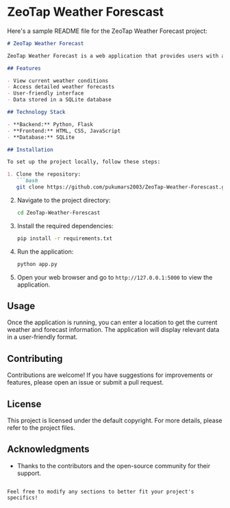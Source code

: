 # ZeoTap Weather Forescast
 
Here's a sample README file for the ZeoTap Weather Forecast project:

```markdown
# ZeoTap Weather Forecast

ZeoTap Weather Forecast is a web application that provides users with accurate and up-to-date weather forecasting information. Built using Python and Flask, this application retrieves and displays weather data in an intuitive interface.

## Features

- View current weather conditions
- Access detailed weather forecasts
- User-friendly interface
- Data stored in a SQLite database

## Technology Stack

- **Backend:** Python, Flask
- **Frontend:** HTML, CSS, JavaScript
- **Database:** SQLite

## Installation

To set up the project locally, follow these steps:

1. Clone the repository:
   ```bash
   git clone https://github.com/pukumars2003/ZeoTap-Weather-Forescast.git
   ```

2. Navigate to the project directory:
   ```bash
   cd ZeoTap-Weather-Forescast
   ```

3. Install the required dependencies:
   ```bash
   pip install -r requirements.txt
   ```

4. Run the application:
   ```bash
   python app.py
   ```

5. Open your web browser and go to `http://127.0.0.1:5000` to view the application.

## Usage

Once the application is running, you can enter a location to get the current weather and forecast information. The application will display relevant data in a user-friendly format.

## Contributing

Contributions are welcome! If you have suggestions for improvements or features, please open an issue or submit a pull request.

## License

This project is licensed under the default copyright. For more details, please refer to the project files.

## Acknowledgments

- Thanks to the contributors and the open-source community for their support.
```

Feel free to modify any sections to better fit your project's specifics!
